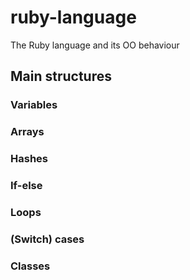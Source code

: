 # ruby-language
The Ruby language and its OO behaviour

## Main structures

### Variables

### Arrays

### Hashes

### If-else

### Loops

### (Switch) cases

### Classes
